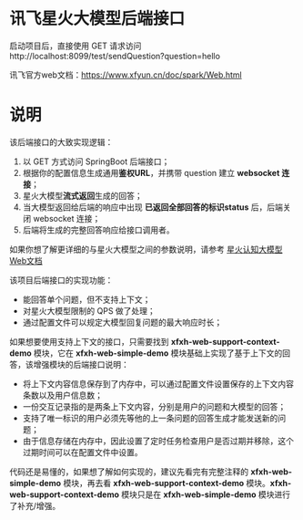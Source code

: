 # 讯飞星火大模型后端接口

启动项目后，直接使用 GET 请求访问 http://localhost:8099/test/sendQuestion?question=hello

讯飞官方web文档：https://www.xfyun.cn/doc/spark/Web.html

# 说明
该后端接口的大致实现逻辑：

1. 以 GET 方式访问 SpringBoot 后端接口；
2. 根据你的配置信息生成通用**鉴权URL**，并携带 question 建立 **websocket 连接**；
3. 星火大模型**流式返回**生成的回答；
4. 当大模型返回给后端的响应中出现 **已返回全部回答的标识status** 后，后端关闭 websocket 连接；
5. 后端将生成的完整回答响应给接口调用者。

如果你想了解更详细的与星火大模型之间的参数说明，请参考 [星火认知大模型Web文档](https://www.xfyun.cn/doc/spark/Web.html)

该项目后端接口的实现功能：

- 能回答单个问题，但不支持上下文；
- 对星火大模型限制的 QPS 做了处理；
- 通过配置文件可以规定大模型回复问题的最大响应时长；

如果想要使用支持上下文的接口，只需要找到 **xfxh-web-support-context-demo** 模块，它在 **xfxh-web-simple-demo** 模块基础上实现了基于上下文的回答，该增强模块的后端接口说明：

- 将上下文内容信息保存到了内存中，可以通过配置文件设置保存的上下文内容条数以及用户信息数；
- 一份交互记录指的是两条上下文内容，分别是用户的问题和大模型的回答；
- 支持了唯一标识的用户必须先等他的上一条问题的回答生成才能发送新的问题；
- 由于信息存储在内存中，因此设置了定时任务检查用户是否过期并移除，这个过期时间可以在配置文件中设置。

代码还是易懂的，如果想了解如何实现的，建议先看完有完整注释的 **xfxh-web-simple-demo** 模块，再去看 **xfxh-web-support-context-demo** 模块。**xfxh-web-support-context-demo** 模块只是在 **xfxh-web-simple-demo** 模块进行了补充/增强。 

